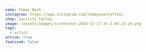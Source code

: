 ```yaml
---
name: Tommy Nash
instagram: https://www.instagram.com/tommynashtattoo/
shop: Sanctity Tattoo
image: /assets/images/screenshot-2024-12-27-at-3.04.23-pm.png
tags:
  - artist
active: true
featured: false
---
```

